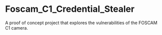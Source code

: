 # Foscam_C1_Credential_Stealer
A proof of concept project that explores the vulnerabilities of the FOSCAM C1 camera.
